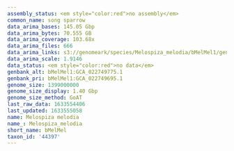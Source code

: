 ```yaml
---
assembly_status: <em style="color:red">no assembly</em>
common_name: song sparrow
data_arima_bases: 145.05 Gbp
data_arima_bytes: 70.555 GB
data_arima_coverage: 103.68x
data_arima_files: 666
data_arima_links: s3://genomeark/species/Melospiza_melodia/bMelMel1/genomic_data/arima/<br>
data_arima_scale: 1.9146
data_status: <em style="color:red">no data</em>
genbank_alt: bMelMel1:GCA_022749775.1
genbank_pri: bMelMel1:GCA_022749695.1
genome_size: 1399000000
genome_size_display: 1.40 Gbp
genome_size_method: GoAT
last_raw_data: 1633554406
last_updated: 1633555058
name: Melospiza melodia
name_: Melospiza_melodia
short_name: bMelMel
taxon_id: '44397'
---
```

